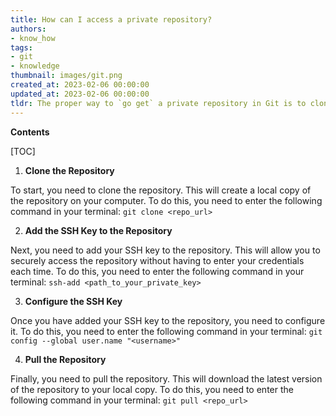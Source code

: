 ```yaml
---
title: How can I access a private repository?
authors:
- know_how
tags:
- git
- knowledge
thumbnail: images/git.png
created_at: 2023-02-06 00:00:00
updated_at: 2023-02-06 00:00:00
tldr: The proper way to `go get` a private repository in Git is to clone it using the SSH or HTTPS URL of the repository.
---
```


**Contents**

[TOC]

1. **Clone the Repository**

To start, you need to clone the repository. This will create a local copy of the repository on your computer. To do this, you need to enter the following command in your terminal: 
`git clone <repo_url>`

2. **Add the SSH Key to the Repository**

Next, you need to add your SSH key to the repository. This will allow you to securely access the repository without having to enter your credentials each time. To do this, you need to enter the following command in your terminal: 
`ssh-add <path_to_your_private_key>`

3. **Configure the SSH Key**

Once you have added your SSH key to the repository, you need to configure it. To do this, you need to enter the following command in your terminal: 
`git config --global user.name "<username>"`

4. **Pull the Repository**

Finally, you need to pull the repository. This will download the latest version of the repository to your local copy. To do this, you need to enter the following command in your terminal: 
`git pull <repo_url>`
